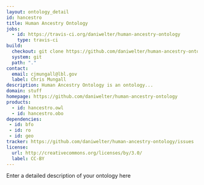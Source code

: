 ```yaml
---
layout: ontology_detail
id: hancestro
title: Human Ancestry Ontology
jobs:
  - id: https://travis-ci.org/daniwelter/human-ancestry-ontology
    type: travis-ci
build:
  checkout: git clone https://github.com/daniwelter/human-ancestry-ontology.git
  system: git
  path: "."
contact:
  email: cjmungall@lbl.gov
  label: Chris Mungall
description: Human Ancestry Ontology is an ontology...
domain: stuff
homepage: https://github.com/daniwelter/human-ancestry-ontology
products:
  - id: hancestro.owl
  - id: hancestro.obo
dependencies:
 - id: bfo
 - id: ro
 - id: geo
tracker: https://github.com/daniwelter/human-ancestry-ontology/issues
license:
  url: http://creativecommons.org/licenses/by/3.0/
  label: CC-BY
---
```


Enter a detailed description of your ontology here
